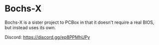 # Bochs-X

Bochs-X is a sister project to PCBox in that it doesn't require a real BIOS, but instead uses its own.

Discord: https://discord.gg/ep8PPMhUPy
